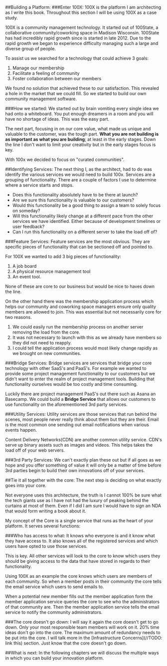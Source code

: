 

##Building a Platform:
###Enter 100X:
100X is the platform I am architecting as I write this book. Throughout this section I will be using 100X as a case study.

100X is a community management technology. It started out of 100State, a collaborative community/coworking space in Madison Wisconsin. 100State has had incredibly rapid growth since is started in late 2012. Due to the rapid growth we began to experience difficulty managing such a large and diverse group of people.

To assist us we searched for a technology that could achieve 3 goals:
1. Manage our membership
2. Facilitate a feeling of community
3. Foster collaboration between our members

We found no solution that achieved these to our satisfaction. This revealed a hole in the market that we could fill. So we started to build our own community management software.

###How we started:
We started out by brain vomiting every single idea we had onto a whiteboard. You put enough dreamers in a room and you will have no shortage of ideas. This was the easy part.

The next part, focusing in on our core value, what made us unique and valuable to the customer, was the tough part. **What you are not building is as important as what you are building**; at least in the early stages. Down the line I don't want to limit your creativity but in the early stages focus is key.

With 100x we decided to focus on "curated communities".

##Identifying Services:
The next thing I, as the architect, had to do was identify the various services we would need to build 100x. Services are a grouping of functionality. There are a couple of factors I use to determine where a service starts and stops.

* Does this functionality absolutely have to be there at launch?
* Are we sure this functionality is valuable to our customers?
* Would this functionality be a good thing to assign a team to solely focus on someday?
* Will this functionality likely change at a different pace from the other services we have identified. Either because of development timelines or user feedback?
* Can I run this functionality on a different server to take the load off of?

###Feature Services:
Feature services are the most obvious. They are specific pieces of functionality that can be sectioned off and pointed to.

For 100X we wanted to add 3 big pieces of functionality:
1. A job board
2. A physical resource management tool
3. An event tool.

None of these are core to our business but would be nice to haves down the line.

On the other hand there was the membership application process which helps our community and coworking space managers ensure only quality members are allowed to join. This was essential but not necessarily core for two reasons.

1. We could easily run the membership process on another server removing the load from the core.
2. It was not necessary to launch with this as we already have members so they did not need to reapply.
3. I could tell the application process would most likely change rapidly as we brought on new communities.


###Bridge Services:
Bridge services are services that bridge your core technology with other SaaS's and PaaS's. For example we wanted to provide some project management functionality to our customers but we didn't want to enter the realm of project management tools. Building that functionality ourselves would be too costly and time consuming.

Luckily there are project management PaaS's out there such as Asana an Basecamp. We could build a **Bridge Service** that allows our customers to use functionality on the aforementioned 3rd party services.

###Utility Services:
Utility services are those services that run behind the scenes, most people never really think about them but they are their. Email is the most common one sending out email notifications when various events happen.

Content Delivery Networks(CDN) are another common utility service. CDN's serve up binary assets such as images and videos. This helps takes the load off of your web servers.

###3rd Party Services:
We can't exactly plan these out but if all goes as we hope and you offer something of value it will only be a matter of time before 3rd parties begin to build their own innovations off of your services.

##Tie it all together with the core:
The next step is deciding on what exactly goes into your core.

Not everyone uses this architecture, the truth is I cannot 100% be sure what the tech giants use as I have not had the luxury of peaking behind the curtains at most of them. Even if I did I am sure I would have to sign an NDA that would form writing a book about it.

My concept of the Core is a single service that runs as the heart of your platform. It serves several functions:

###Who has access to what:
It knows who everyone is and it know what they have access to. It also knows all of the registered services and which users have opted to use those services.

This is key. All other services will look to the core to know which users they should be giving access to the data that have stored in regards to their functionality.

Using 100X as an example the core knows which users are members of each community. So when a member posts in their community the core tells the email service which users to send emails to.

When a potential new member fills out the member application form the member application service queries the core to see who the administrators of that community are. Then the member application service tells the email service to notify the community administrators.

###The core doesn't go down:
I will say it again the core doesn't get to go down. Only your most responsible team members will work on it. 20% time ideas don't go into the core. The maximum amount of redundancy needs to be put into the core. I will talk more in the [Infrastructure Concerns](//TODO: link this) section. Just know that the core doesn't go down.

##What is next:
In the following chapters we will discuss the multiple ways in which you can build your innovation platform.








